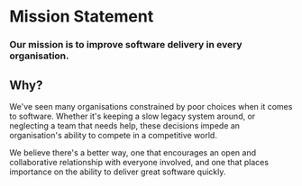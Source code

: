 # Mission Statement

### Our mission is to improve software delivery in every organisation.

## Why?

We've seen many organisations constrained by poor choices when it comes to software. Whether it's keeping a slow legacy system around, or neglecting a team that needs help, these decisions impede an organisation's ability to compete in a competitive world.

We believe there's a better way, one that encourages an open and collaborative relationship with everyone involved, and one that places importance on the ability to deliver great software quickly.
